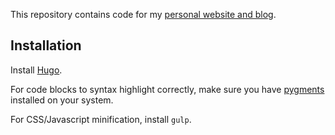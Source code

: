 This repository contains code for my [personal website and blog](http://www.nishanttotla.com).

## Installation

Install [Hugo](http://gohugo.io/).

For code blocks to syntax highlight correctly, make sure you have [pygments](http://pygments.org/) installed on your system.

For CSS/Javascript minification, install `gulp`.